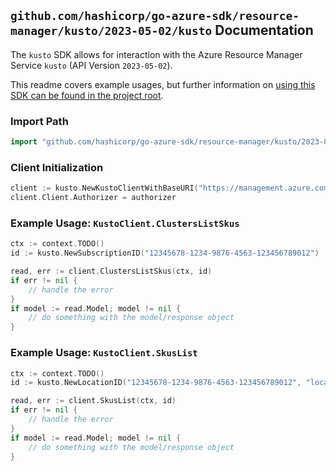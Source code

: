 
## `github.com/hashicorp/go-azure-sdk/resource-manager/kusto/2023-05-02/kusto` Documentation

The `kusto` SDK allows for interaction with the Azure Resource Manager Service `kusto` (API Version `2023-05-02`).

This readme covers example usages, but further information on [using this SDK can be found in the project root](https://github.com/hashicorp/go-azure-sdk/tree/main/docs).

### Import Path

```go
import "github.com/hashicorp/go-azure-sdk/resource-manager/kusto/2023-05-02/kusto"
```


### Client Initialization

```go
client := kusto.NewKustoClientWithBaseURI("https://management.azure.com")
client.Client.Authorizer = authorizer
```


### Example Usage: `KustoClient.ClustersListSkus`

```go
ctx := context.TODO()
id := kusto.NewSubscriptionID("12345678-1234-9876-4563-123456789012")

read, err := client.ClustersListSkus(ctx, id)
if err != nil {
	// handle the error
}
if model := read.Model; model != nil {
	// do something with the model/response object
}
```


### Example Usage: `KustoClient.SkusList`

```go
ctx := context.TODO()
id := kusto.NewLocationID("12345678-1234-9876-4563-123456789012", "locationValue")

read, err := client.SkusList(ctx, id)
if err != nil {
	// handle the error
}
if model := read.Model; model != nil {
	// do something with the model/response object
}
```
